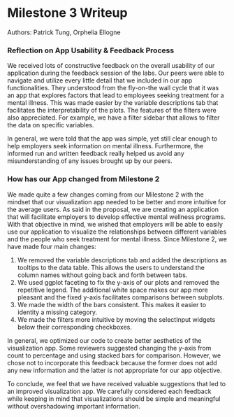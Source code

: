 # Milestone 3 Writeup

Authors: Patrick Tung, Orphelia Ellogne

### Reflection on App Usability & Feedback Process

We received lots of constructive feedback on the overall usability of our application during the feedback session of the labs. Our peers were able to navigate and utilize every little detail that we included in our app functionalities. They understood from the fly-on-the wall cycle that it was an app that explores factors that lead to employees seeking treatment for a mental illness. This was made easier by the variable descriptions tab that facilitates the interpretability of the plots. The features of the filters were also appreciated. For example, we have a filter sidebar that allows to filter the data on specific variables.

In general, we were told that the app was simple, yet still clear enough to help employers seek information on mental illness. Furthermore, the informed run and written feedback really helped us avoid any misunderstanding of any issues brought up by our peers.

### How has our App changed from Milestone 2

We made quite a few changes coming from our Milestone 2 with the mindset that our visualization app needed to be better and more intuitive for the average users. As said in the proposal, we are creating an application that will facilitate employers to develop effective mental wellness programs. With that objective in mind, we wished that employers will be able to easily use our application to visualize the relationships between different variables and the people who seek treatment for mental illness.
Since Milestone 2, we have made four main changes:

1.	We removed the variable descriptions tab and added the descriptions as tooltips to the data table. This allows the users to understand the column names without going back and forth between tabs.
2.	We used ggplot faceting to fix the y-axis of our plots and removed the repetitive legend. The additional white space makes our app more pleasant and the fixed y-axis facilitates comparisons between subplots.
3.	We made the width of the bars consistent. This makes it easier to identity a missing category.
4.	We made the filters more intuitive by moving the selectInput widgets below their corresponding checkboxes.

In general, we optimized our code to create better aesthetics of the visualization app. Some reviewers suggested changing the y-axis from count to percentage and using stacked bars for comparison. However, we chose not to incorporate this feedback because the former does not add any new information and the latter is not appropriate for our app objective.

To conclude, we feel that we have received valuable suggestions that led to an improved visualization app. We carefully considered each feedback while keeping in mind that visualizations should be simple and meaningful without overshadowing important information.
